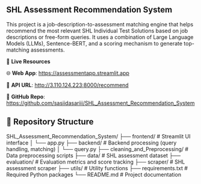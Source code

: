 ## SHL Assessment Recommendation System

This project is a job-description-to-assessment matching engine that helps recommend the most relevant SHL Individual Test Solutions based on job descriptions or free-form queries. It uses a combination of Large Language Models (LLMs), Sentence-BERT, and a scoring mechanism to generate top-matching assessments.

🔗 **Live Resources**

🌐 **Web App**: https://assessmentapp.streamlit.app

🔌 **API URL**: http://3.110.124.223:8000/recommend

📂 **GitHub Repo**: https://github.com/sasiidasariii/SHL_Assessment_Recommendation_System


## 📁 Repository Structure

SHL_Assessment_Recommendation_System/
├── frontend/                     # Streamlit UI interface
│   └── app.py
├── backend/                      # Backend processing (query handling, matching)
│   └── query.py
├── cleaning_and_Preprocessing/  # Data preprocessing scripts
├── data/                         # SHL assessment dataset
├── evaluation/                   # Evaluation metrics and score tracking
├── scraper/                      # SHL assessment scraper
├── utils/                        # Utility functions
├── requirements.txt              # Required Python packages
└── README.md                     # Project documentation

